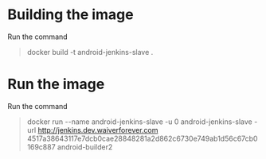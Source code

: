 # Building the image
Run the command
>docker build -t android-jenkins-slave .

# Run the image
Run the command
>docker run --name android-jenkins-slave -u 0 android-jenkins-slave -url http://jenkins.dev.waiverforever.com  4517a38643117e7dcb0cae28848281a2d862c6730e749ab1d56c67cb0169c887  android-builder2
